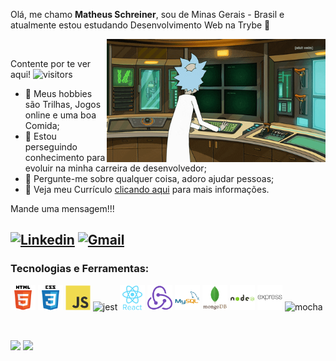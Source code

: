 Olá, me chamo **Matheus Schreiner**, sou de Minas Gerais - Brasil e atualmente estou estudando Desenvolvimento Web na Trybe 👋

<!-- <img align="right" width="50%" src="./img/pc.png" style="padding-right:10% !important" > -->

<!-- <img align="right" alt="GIF" src="https://github.com/MatheusSchreiner/MatheusSchreiner/blob/main/gifs/preview.gif" width="350" /> -->

<img align="right" alt="GIF" src="https://github.com/MatheusSchreiner/MatheusSchreiner/blob/main/gifs/rick.gif" width="350" />
<br>

Contente por te ver aqui!  ![visitors](https://visitor-badge.glitch.me/badge?page_id=${MatheusSchreiner}.${380019460})

- 🤔 Meus hobbies são Trilhas, Jogos online e uma boa Comida;
- 💼 Estou perseguindo conhecimento para evoluir na minha carreira de desenvolvedor;
- 💬 Pergunte-me sobre qualquer coisa, adoro ajudar pessoas;
- 📝 Veja meu Currículo <a href="https://bit.ly/3zNdx2G" target="_blank">clicando aqui</a> para mais informações.

Mande uma mensagem!!!

[![Linkedin](https://img.shields.io/badge/LinkedIn-blue?style=for-the-badge&logo=Linkedin)](https://www.linkedin.com/in/matheus-schreiner/)
[![Gmail](https://img.shields.io/badge/Gmail-D14836?style=for-the-badge&logo=gmail&logoColor=white)](mailto:matheusrubisch@gmail.com)
---

### **Tecnologias e Ferramentas:** 
<!--
|Linguagens|Front-End|Back-End|Banco de Dados|Testes|
|---|---|---|---|---|
|<img alt="Java Script" width="130px" src="https://img.shields.io/badge/JavaScript-black?style=flat&logo=JavaScript&logoColor=#F7DF1E" />|<img alt="HTML 5" width="105px" src="https://img.shields.io/badge/HTML%205-black?style=flat&logo=html5&logoColor=#E34F26" />|<img alt="Node JS" width="108px" src="https://img.shields.io/badge/Node%20Js-black?style=flat&logo=node.js&logoColor=#339933" />|<img alt="MySQL" width="103px" src="https://img.shields.io/badge/MySQL-black?style=flat&logo=MySQL&logoColor=#4EAA2" />|<img alt="Jest" width="83px" src="https://img.shields.io/badge/Jest-black?style=flat&logo=jest&logoColor=red" />|
|<img alt="Java" width="86px" src="https://img.shields.io/badge/Java-black?style=flat&logo=Java&logoColor=#4EAA2" />|<img alt="CSS 3" width="93px" src="https://img.shields.io/badge/CSS%203-black?style=flat&logo=css3&logoColor=blue" />|<img alt="Express" width="109px" src="https://img.shields.io/badge/Express-black?style=flat&logo=Express&logoColor=#4EAA2" />|<img alt="MongoDB" width="124px" src="https://img.shields.io/badge/MongoDB-black?style=flat&logo=MongoDB&logoColor=#4EAA2" />|<img alt="Mocha" width="110px" src="https://img.shields.io/badge/Mocha-black?style=flat&logo=Mocha&logoColor=#4EAA2" />|
|<img alt="Python" width="103px" src="https://img.shields.io/badge/Python-black?style=flat&logo=Python&logoColor=#4EAA2" />|<img alt="React" width="97px" src="https://img.shields.io/badge/React-black?style=flat&logo=react&logoColor=#61DAFB" />|<img alt="Sequelize" width="125px" src="https://img.shields.io/badge/Sequelize-black?style=flat&logo=Sequelize&logoColor=#4EAA2" />||<img alt="Chai" width="85px" src="https://img.shields.io/badge/Chai-black?style=flat&logo=Chai&logoColor=#4EAA2" />|
-->

<!-- |Linguagens|Front-End|Back-End|Banco de Dados|Testes|
|---|---|---|---|---|
|![JavaScript](https://www.vectorlogo.zone/logos/javascript/javascript-ar21.svg)|![HTML 5](https://www.vectorlogo.zone/logos/w3_html5/w3_html5-ar21.svg)|![NodeJs](https://www.vectorlogo.zone/logos/nodejs/nodejs-ar21.svg)|![MySQL](https://www.vectorlogo.zone/logos/mysql/mysql-ar21.svg)|![jest](https://www.vectorlogo.zone/logos/jestjsio/jestjsio-ar21.svg)|
|![Java](https://www.vectorlogo.zone/logos/java/java-ar21.svg)|![CSS](https://www.vectorlogo.zone/logos/w3_css/w3_css-ar21.svg)|![Express](https://www.vectorlogo.zone/logos/expressjs/expressjs-ar21.svg)|![MongoDB](https://www.vectorlogo.zone/logos/mongodb/mongodb-ar21.svg)|![Mocha](https://www.vectorlogo.zone/logos/mochajs/mochajs-ar21.svg)|
|![Python](https://www.vectorlogo.zone/logos/python/python-ar21.svg)|![React](https://www.vectorlogo.zone/logos/reactjs/reactjs-ar21.svg)|![Sequelize](https://www.vectorlogo.zone/logos/sequelizejs/sequelizejs-ar21.svg)||![Chai](https://www.vectorlogo.zone/logos/chaijs/chaijs-ar21.svg)| -->


<!-- ### **Linguagens**

<p align="left">
  <img src="https://www.vectorlogo.zone/logos/javascript/javascript-ar21.svg">
  <img src="https://www.vectorlogo.zone/logos/java/java-ar21.svg">
  <img src="https://www.vectorlogo.zone/logos/python/python-ar21.svg">
</p>

### **Front-End**

<p align="left">
  <img src="https://www.vectorlogo.zone/logos/w3_html5/w3_html5-ar21.svg">
  <img src="https://www.vectorlogo.zone/logos/w3_css/w3_css-ar21.svg">
  <img src="https://www.vectorlogo.zone/logos/reactjs/reactjs-ar21.svg">
  <img width="50" src="https://raw.githubusercontent.com/devicons/devicon/master/icons/redux/redux-original.svg">
</p>

### **Back-End**

<p align="left">
  <img src="https://www.vectorlogo.zone/logos/nodejs/nodejs-ar21.svg">
  <img src="https://www.vectorlogo.zone/logos/expressjs/expressjs-ar21.svg">
  <img src="https://www.vectorlogo.zone/logos/sequelizejs/sequelizejs-ar21.svg">
</p>

### **Banco de Dados**

<p align="left">
  <img src="https://www.vectorlogo.zone/logos/mysql/mysql-ar21.svg">
  <img src="https://www.vectorlogo.zone/logos/mongodb/mongodb-ar21.svg">
</p>

### **Testes**

<p align="left">
  <img width="55" src="https://testing-library.com/img/octopus-128x128.png">
  <img src="https://www.vectorlogo.zone/logos/jestjsio/jestjsio-ar21.svg">
  <img src="https://www.vectorlogo.zone/logos/mochajs/mochajs-ar21.svg">
  <img src="https://www.vectorlogo.zone/logos/chaijs/chaijs-ar21.svg">
</p>

### **Ferramentas**

<p align="left">
  <img src="https://www.vectorlogo.zone/logos/git-scm/git-scm-ar21.svg">
  <img src="https://www.vectorlogo.zone/logos/github/github-ar21.svg">
  <img src="https://www.vectorlogo.zone/logos/trello/trello-ar21.svg">
</p> -->

 <p align="left">
  <img src="https://raw.githubusercontent.com/devicons/devicon/master/icons/html5/html5-original-wordmark.svg" alt="html5" width="40" height="40"/> 
  <img src="https://raw.githubusercontent.com/devicons/devicon/master/icons/css3/css3-original-wordmark.svg" alt="css3" width="40" height="40"/> 
  <img src="https://raw.githubusercontent.com/devicons/devicon/master/icons/javascript/javascript-original.svg" alt="javascript" width="40" height="40"/> 
  <img src="https://www.learnstorybook.com/intro-to-storybook/logo-jest.png" alt="jest" width="40" height="40" />
  <img src="https://raw.githubusercontent.com/devicons/devicon/master/icons/react/react-original-wordmark.svg" alt="react" width="40" height="40"/> 
  <img src="https://raw.githubusercontent.com/devicons/devicon/master/icons/redux/redux-original.svg" alt="redux" width="40" height="40"/> 
  <img src="https://raw.githubusercontent.com/devicons/devicon/master/icons/mysql/mysql-original-wordmark.svg" alt="mysql" width="40" height="40"/> 
  <img src="https://raw.githubusercontent.com/devicons/devicon/master/icons/mongodb/mongodb-original-wordmark.svg" alt="mongodb" width="40" height="40"/> 
  <img src="https://raw.githubusercontent.com/devicons/devicon/master/icons/nodejs/nodejs-original-wordmark.svg" alt="nodejs" width="40" height="40"/> 
  <img src="https://raw.githubusercontent.com/devicons/devicon/master/icons/express/express-original-wordmark.svg" alt="express" width="40" height="40"/> 
  <img src="https://cdn.jsdelivr.net/gh/devicons/devicon/icons/mocha/mocha-plain.svg" alt="mocha" width="40" height="40"/> 
</p>

<br>

 <img 
  src="https://github-readme-stats.vercel.app/api/top-langs/?username=MatheusSchreiner&langs_count=4&layout=compact&theme=tokyonight"
  height="140em"
 />
 <img  
  src="https://github-readme-stats.vercel.app/api?username=MatheusSchreiner&show_icons=true&theme=tokyonight&hide=stars,issues&custom_title=Git Status"  
  height="140em"
 />
